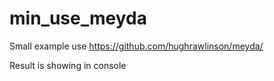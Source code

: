 # min_use_meyda

Small example use https://github.com/hughrawlinson/meyda/

Result is showing in console
